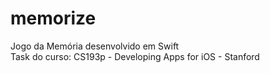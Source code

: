 # memorize

Jogo da Memória desenvolvido em Swift                                                            
Task do curso: CS193p - Developing Apps for iOS - Stanford

 
